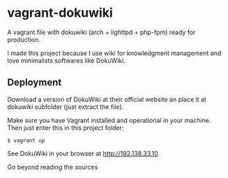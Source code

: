 # vagrant-dokuwiki

A vagrant file with dokuwiki (arch + lighttpd + php-fpm) ready for production.

I made this project because I use wiki for knowledgment management and love minimalists softwares like DokuWiki.

## Deployment

Download a version of DokuWiki at their official website an place it at dokuwiki subfolder (just extract the file).

Make sure you have Vagrant installed and operational in your machine. Then just enter this in this project folder:

`$ vagrant up`
  
See DokuWiki in your browser at http://192.138.33.10

Go beyond reading the sources
